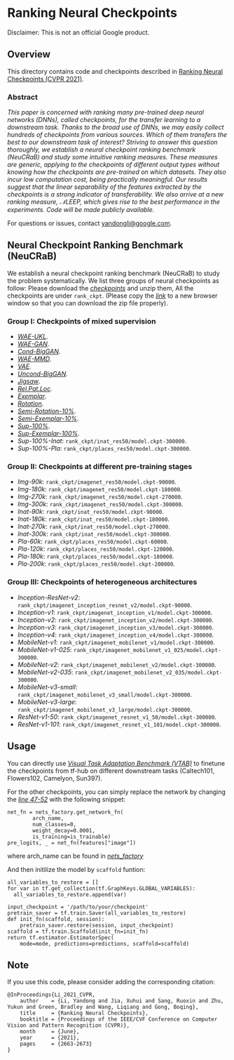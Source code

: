 # Ranking Neural Checkpoints

Disclaimer: This is not an official Google product.

## Overview

This directory contains code and checkpoints described in
[Ranking Neural Checkpoints (CVPR 2021)](https://openaccess.thecvf.com/content/CVPR2021/papers/Li_Ranking_Neural_Checkpoints_CVPR_2021_paper.pdf).
### Abstract
*This paper is concerned with ranking many pre-trained deep neural networks (DNNs), called checkpoints, for the transfer learning to a downstream task. Thanks to the broad use of DNNs, we may easily collect hundreds of checkpoints from various sources. Which of them transfers the best to our downstream task of interest? Striving to answer this question thoroughly, we establish a neural checkpoint ranking benchmark (NeuCRaB) and study some intuitive ranking measures. These measures are generic, applying to the checkpoints of different output types without knowing how the checkpoints are pre-trained on which datasets. They also incur low computation cost, being practically meaningful. Our results suggest that the linear separability of the features extracted by the checkpoints is a strong indicator of transferability. We also arrive at a new ranking measure, $\mathcal{N}$LEEP, which gives rise to the best performance in the experiments. Code will be made publicly available.*



For questions or issues, contact yandongli@google.com.

## Neural Checkpoint Ranking Benchmark (NeuCRaB)
We establish a neural checkpoint ranking benchmark (NeuCRaB) to study the problem systematically. We list three groups of neural checkpoints as follow:
Please download the [*checkpoints*](http://storage.googleapis.com/gresearch/rank_ckpt/rank_ckpt.zip) and unzip them, All the checkpoints are under `rank_ckpt`. (Please copy the [*link*](http://storage.googleapis.com/gresearch/rank_ckpt/rank_ckpt.zip) to a new browser window so that you can download the zip file properly).

### Group I: Checkpoints of mixed supervision
- [*WAE-UKL*](https://tfhub.dev/vtab/wae-ukl/1).
- [*WAE-GAN*](https://tfhub.dev/vtab/wae-gan/1).
- [*Cond-BigGAN*](https://tfhub.dev/vtab/cond-biggan/1).
- [*WAE-MMD*](https://tfhub.dev/vtab/wae-mmd/1).
- [*VAE*](https://tfhub.dev/vtab/vae/1).
- [*Uncond-BigGAN*](https://tfhub.dev/vtab/uncond-biggan/1).
- [*Jigsaw*](https://tfhub.dev/vtab/jigsaw/1).
- [*Rel.Pat.Loc*](https://tfhub.dev/vtab/relative-patch-location/1).
- [*Exemplar*](https://tfhub.dev/vtab/exemplar/1).
- [*Rotation*](https://tfhub.dev/vtab/rotation/1).
- [*Semi-Rotation-10%*](https://tfhub.dev/vtab/semi-rotation-10/1).
- [*Semi-Exemplar-10%*](https://tfhub.dev/vtab/semi-exemplar-10/1).
- [*Sup-100%*](https://tfhub.dev/vtab/sup-100/1).
- [*Sup-Exemplar-100%*](https://tfhub.dev/vtab/sup-exemplar-100/1).
- *Sup-100%-Inat*: `rank_ckpt/inat_res50/model.ckpt-300000`.
- *Sup-100%-Pla*: `rank_ckpt/places_res50/model.ckpt-300000`.

### Group II: Checkpoints at different pre-training stages
- *Img-90k*: `rank_ckpt/imagenet_res50/model.ckpt-90000`.
- *Img-180k*: `rank_ckpt/imagenet_res50/model.ckpt-180000`.
- *Img-270k*: `rank_ckpt/imagenet_res50/model.ckpt-270000`.
- *Img-300k*: `rank_ckpt/imagenet_res50/model.ckpt-300000`.
- *Inat-90k*: `rank_ckpt/inat_res50/model.ckpt-90000`.
- *Inat-180k*: `rank_ckpt/inat_res50/model.ckpt-180000`.
- *Inat-270k*: `rank_ckpt/inat_res50/model.ckpt-270000`.
- *Inat-300k*: `rank_ckpt/inat_res50/model.ckpt-300000`.
- *Pla-60k*: `rank_ckpt/places_res50/model.ckpt-60000`.
- *Pla-120k*: `rank_ckpt/places_res50/model.ckpt-120000`.
- *Pla-180k*: `rank_ckpt/places_res50/model.ckpt-180000`.
- *Pla-200k*: `rank_ckpt/places_res50/model.ckpt-200000`.

### Group III: Checkpoints of heterogeneous architectures
- *Inception-ResNet-v2*: `rank_ckpt/imagenet_inception_resnet_v2/model.ckpt-90000`.
- *Inception-v1*: `rank_ckpt/imagenet_inception_v1/model.ckpt-300000`.
- *Inception-v2*: `rank_ckpt/imagenet_inception_v2/model.ckpt-300000`.
- *Inception-v3*: `rank_ckpt/imagenet_inception_v3/model.ckpt-300000`.
- *Inception-v4*: `rank_ckpt/imagenet_inception_v4/model.ckpt-300000`.
- *MobileNet-v1*: `rank_ckpt/imagenet_mobilenet_v1/model.ckpt-300000`.
- *MobileNet-v1-025*: `rank_ckpt/imagenet_mobilenet_v1_025/model.ckpt-300000`.
- *MobileNet-v2*: `rank_ckpt/imagenet_mobilenet_v2/model.ckpt-300000`.
- *MobileNet-v2-035*: `rank_ckpt/imagenet_mobilenet_v2_035/model.ckpt-300000`.
- *MobileNet-v3-small*: `rank_ckpt/imagenet_mobilenet_v3_small/model.ckpt-300000`.
- *MobileNet-v3-large*: `rank_ckpt/imagenet_mobilenet_v3_large/model.ckpt-300000`.
- *ResNet-v1-50*: `rank_ckpt/imagenet_resnet_v1_50/model.ckpt-300000`.
- *ResNet-v1-101*: `rank_ckpt/imagenet_resnet_v1_101/model.ckpt-300000`.

## Usage
You can directly use [*Visual Task Adaptation Benchmark (VTAB)*](https://github.com/google-research/task_adaptation) to finetune the checkpoints from tf-hub on different downstream tasks (Caltech101, Flowers102, Camelyon, Sun397). 

For the other checkpoints, you can simply replace the network by changing the [*line 47-52*](https://github.com/google-research/task_adaptation/blob/master/task_adaptation/model.py#L47) with the following snippet:
```
net_fn = nets_factory.get_network_fn(
        arch_name,
        num_classes=0,
        weight_decay=0.0001,
        is_training=is_trainable)
pre_logits, _ = net_fn(features["image"])
```
where arch_name can be found in [*nets_factory*](https://github.com/tensorflow/models/blob/master/research/slim/nets/nets_factory.py)

And then initilize the model by `scaffold` funtion:
```
all_variables_to_restore = []
for var in tf.get_collection(tf.GraphKeys.GLOBAL_VARIABLES):
  all_variables_to_restore.append(var)

input_checkpoint = '/path/to/your/checkpoint'
pretrain_saver = tf.train.Saver(all_variables_to_restore)
def init_fn(scaffold, session):
    pretrain_saver.restore(session, input_checkpoint)
scaffold = tf.train.Scaffold(init_fn=init_fn)
return tf.estimator.EstimatorSpec(
    mode=mode, predictions=predictions, scaffold=scaffold)
 ```

## Note
If you use this code, please consider adding the corresponding citation:

```
@InProceedings{Li_2021_CVPR,
    author    = {Li, Yandong and Jia, Xuhui and Sang, Ruoxin and Zhu, Yukun and Green, Bradley and Wang, Liqiang and Gong, Boqing},
    title     = {Ranking Neural Checkpoints},
    booktitle = {Proceedings of the IEEE/CVF Conference on Computer Vision and Pattern Recognition (CVPR)},
    month     = {June},
    year      = {2021},
    pages     = {2663-2673}
}

```
